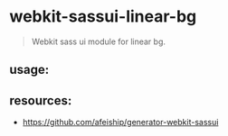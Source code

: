# webkit-sassui-linear-bg
> Webkit sass ui module for linear bg.

## usage:

## resources:
+ https://github.com/afeiship/generator-webkit-sassui
